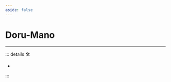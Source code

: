 ```yaml
---
aside: false
---
```

# Doru-Mano

---

<!-- =================================================== -->
<!-- =================================================== -->
<!-- =================================================== -->
<!-- =================================================== -->
<!-- =================================================== -->
::: details 🛠

-

:::
